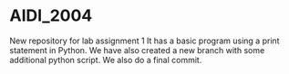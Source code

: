 # AIDI_2004
 New repository for lab assignment 1
It has a basic program using a print statement in Python.
We have also created a new branch with some additional python script.
We also do a final commit.
